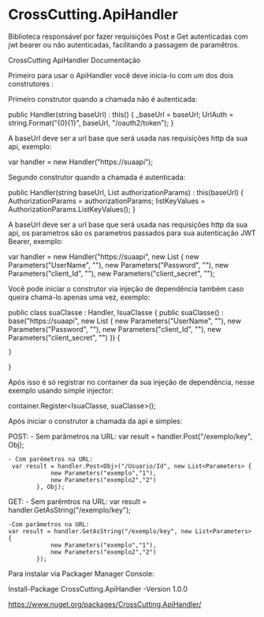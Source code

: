 # CrossCutting.ApiHandler
Biblioteca responsável por fazer requisições Post e Get autenticadas com jwt bearer ou não autenticadas, facilitando a passagem de paramêtros.

CrossCutting ApiHandler Documentação

Primeiro para usar o ApiHandler você deve inicia-lo com um dos dois construtores :

Primeiro construtor quando a chamada não é autenticada: 

public Handler(string baseUrl) : this() {
    _baseUrl = baseUrl;
    UrlAuth = string.Format("{0}{1}", baseUrl, "/oauth2/token");
}

A baseUrl deve ser a url base que será usada nas requisições http da sua api, exemplo:

var handler = new Handler("https://suaapi");

Segundo construtor quando a chamada é autenticada:

public Handler(string baseUrl, List<Parameters> authorizationParams) : this(baseUrl) {
    AuthorizationParams = authorizationParams;
    listKeyValues = AuthorizationParams.ListKeyValues();
}

A baseUrl deve ser a url base que será usada nas requisições http da sua api, os parametros são os parametros passados
para sua autenticação JWT Bearer, exemplo:

var handler = new Handler("https://suaapi", new List<Parameters> {
                new Parameters("UserName", ""),
                new Parameters("Password", ""),
                new Parameters("client_Id", ""),
                new Parameters("client_secret", "");


Você pode iniciar o construtor via injeção de dependência também caso queira chamá-lo apenas uma vez, exemplo:

public class suaClasse : Handler, IsuaClasse 
{
    public suaClasse() : base("https://suaapi", new List<Parameters> {
            new Parameters("UserName", ""),
            new Parameters("Password", ""),
            new Parameters("client_Id", ""),
            new Parameters("client_secret", "")
    })
    {

    }
}

Após isso é só registrar no container da sua injeção de dependência, nesse exemplo usando simple injector:

container.Register<IsuaClasse, suaClasse>();

Após iniciar o construtor a chamada da api e simples:

POST:
	- Sem parâmetros na URL:
	 var result = handler.Post<Obj>("/exemplo/key", Obj);
	 
	- Com parêmetros na URL:
	 var result = handler.Post<Obj>("/Usuario/Id", new List<Parameters> {
                new Parameters("exemplo","1"),
				new Parameters("exemplo2","2")
            }, Obj);
GET:
	- Sem parêmtros na URL:
	var result = handler.GetAsString("/exemplo/key");
	
	-Com parâmetros na URL:
	var result = handler.GetAsString("/exemplo/key", new List<Parameters> {
                new Parameters("exemplo","1"),
				new Parameters("exemplo2","2")
            });

Para instalar via Packager Manager Console:

Install-Package CrossCutting.ApiHandler -Version 1.0.0

https://www.nuget.org/packages/CrossCutting.ApiHandler/

